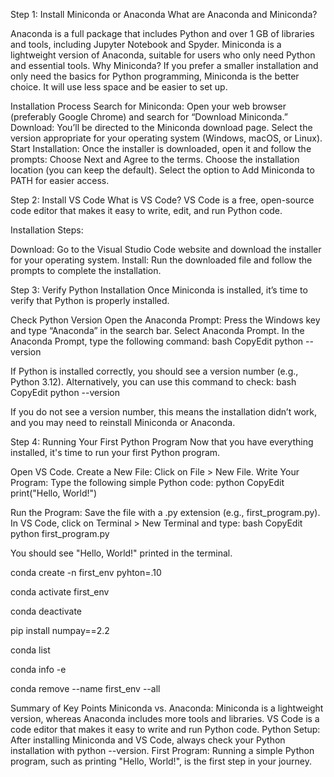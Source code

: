 Step 1: Install Miniconda or Anaconda
What are Anaconda and Miniconda?

Anaconda is a full package that includes Python and over 1 GB of libraries and tools, including Jupyter Notebook and Spyder.
Miniconda is a lightweight version of Anaconda, suitable for users who only need Python and essential tools.
Why Miniconda?
If you prefer a smaller installation and only need the basics for Python programming, Miniconda is the better choice. It will use less space and be easier to set up.

 

Installation Process
Search for Miniconda: Open your web browser (preferably Google Chrome) and search for “Download Miniconda.”
Download: You’ll be directed to the Miniconda download page. Select the version appropriate for your operating system (Windows, macOS, or Linux).
Start Installation: Once the installer is downloaded, open it and follow the prompts:
Choose Next and Agree to the terms.
Choose the installation location (you can keep the default).
Select the option to Add Miniconda to PATH for easier access.
 

Step 2: Install VS Code
What is VS Code?
VS Code is a free, open-source code editor that makes it easy to write, edit, and run Python code.

Installation Steps:

Download: Go to the Visual Studio Code website and download the installer for your operating system.
Install: Run the downloaded file and follow the prompts to complete the installation.
 

Step 3: Verify Python Installation
Once Miniconda is installed, it’s time to verify that Python is properly installed.

Check Python Version
Open the Anaconda Prompt:
Press the Windows key and type “Anaconda” in the search bar. Select Anaconda Prompt.
In the Anaconda Prompt, type the following command:
bash
CopyEdit
python --version

If Python is installed correctly, you should see a version number (e.g., Python 3.12).
Alternatively, you can use this command to check:
bash
CopyEdit
python --version

 
If you do not see a version number, this means the installation didn’t work, and you may need to reinstall Miniconda or Anaconda.

 

Step 4: Running Your First Python Program
Now that you have everything installed, it's time to run your first Python program.

Open VS Code.
Create a New File: Click on File > New File.
Write Your Program: Type the following simple Python code:
python
CopyEdit
print("Hello, World!")

 
Run the Program:
Save the file with a .py extension (e.g., first_program.py).
In VS Code, click on Terminal > New Terminal and type:
bash
CopyEdit
python first_program.py

You should see "Hello, World!" printed in the terminal.
 
<!-- Create Virtual Environment  -->
conda create -n first_env pyhton=.10

<!-- Activate Environment -->
conda activate first_env

<!-- Deactivate Environment -->
conda deactivate

<!-- For Package Installation (pip & conda) -->
pip install numpay==2.2

<!-- Check all package install -->
conda list

<!-- check the environments information in your system -->
conda info -e

<!-- Delete the enviroment -->
conda remove --name first_env --all
 

Summary of Key Points
Miniconda vs. Anaconda: Miniconda is a lightweight version, whereas Anaconda includes more tools and libraries.
VS Code is a code editor that makes it easy to write and run Python code.
Python Setup: After installing Miniconda and VS Code, always check your Python installation with python --version.
First Program: Running a simple Python program, such as printing "Hello, World!", is the first step in your journey.